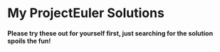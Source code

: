 # My ProjectEuler Solutions

#### Please try these out for yourself first, just searching for the solution spoils the fun!
